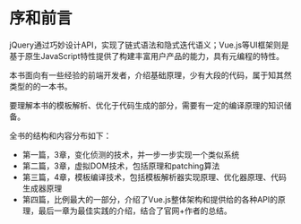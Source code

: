 # 序和前言

jQuery通过巧妙设计API，实现了链式语法和隐式迭代语义；Vue.js等UI框架则是基于原生JavaScript特性提供了构建丰富用户产品的能力，具有元编程的特性。

本书面向有一些经验的前端开发者，介绍基础原理，少有大段的代码，属于知其然类型的的一本书。

要理解本书的模板解析、优化于代码生成的部分，需要有一定的编译原理的知识储备。

全书的结构和内容分布如下：

- 第一篇，3章，变化侦测的技术，并一步一步实现一个类似系统
- 第二篇，3章，虚拟DOM技术，包括原理和patching算法
- 第三篇，4章，模板编译技术，包括模板解析器实现原理、优化器原理、代码生成器原理
- 第四篇，比例最大的一部分，介绍了Vue.js整体架构和提供给的各种API的原理，最后一章为最佳实践的介绍，结合了官网+作者的总结。